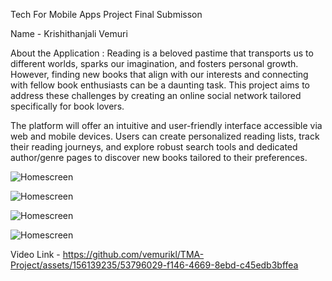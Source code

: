Tech For Mobile Apps Project Final Submisson

Name - Krishithanjali Vemuri

About the Application :
Reading is a beloved pastime that transports us to different worlds, sparks our imagination, and fosters personal growth. However, finding new books that align with our interests and connecting with fellow book enthusiasts can be a daunting task. This project aims to address these challenges by creating an online social network tailored specifically for book lovers.

The platform will offer an intuitive and user-friendly interface accessible via web and mobile devices. Users can create personalized reading lists, track their reading journeys, and explore robust search tools and dedicated author/genre pages to discover new books tailored to their preferences.

![Homescreen](https://github.com/vemurikl/TMA-Project/blob/28583576596ec7ecc8b6273e3a356c27ca263c1e/addbook.jpg)

![Homescreen](https://github.com/vemurikl/TMA-Project/blob/28583576596ec7ecc8b6273e3a356c27ca263c1e/search.jpg)

![Homescreen](https://github.com/vemurikl/TMA-Project/blob/28583576596ec7ecc8b6273e3a356c27ca263c1e/updates.jpg)

![Homescreen](https://github.com/vemurikl/TMA-Project/blob/28583576596ec7ecc8b6273e3a356c27ca263c1e/addbook.jpg)

Video Link - https://github.com/vemurikl/TMA-Project/assets/156139235/53796029-f146-4669-8ebd-c45edb3bffea










